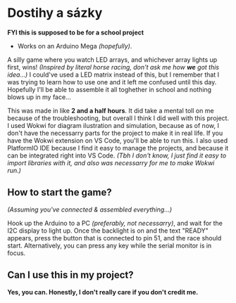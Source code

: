 
# Dostihy a sázky
**FYI this is supposed to be for a school project**

* Works on an Arduino Mega _(hopefully)_.

A silly game where you watch LED arrays, and whichever array lights up first, wins! _(Inspired by literal horse racing, don't ask me how **we** got this idea...)_
I could've used a LED matrix instead of this, but I remember that I was trying to learn how to use one and it left me confused until this day.
Hopefully I'll be able to assemble it all toghether in school and nothing blows up in my face...

This was made in like **2 and a half hours**. It did take a mental toll on me because of the troubleshooting, but overall I think I did well with this project.
I used Wokwi for diagram ilustration and simulation, because as of now, I don't have the necessarry parts for the project to make it in real life. If you have the Wokwi extension on VS Code, you'll be able to run this. I also used PlatformIO IDE because I find it easy to manage the projects, and because it can be integrated right into VS Code. _(Tbh I don't know, I just find it easy to import libraries with it, and also was necessarry for me to make Wokwi run.)_

## How to start the game?

_(Assuming you've connected & assembled everything...)_

Hook up the Arduino to a PC _(preferably, not necessarry)_, and wait for the I2C display to light up. Once the backlight is on and the text "READY" appears, press the button that is connected to pin 51, and the race should start. Alternatively, you can press any key while the serial monitor is in focus.

## Can I use this in my project?

**Yes, you can. Honestly, I don't really care if you don't credit me.**